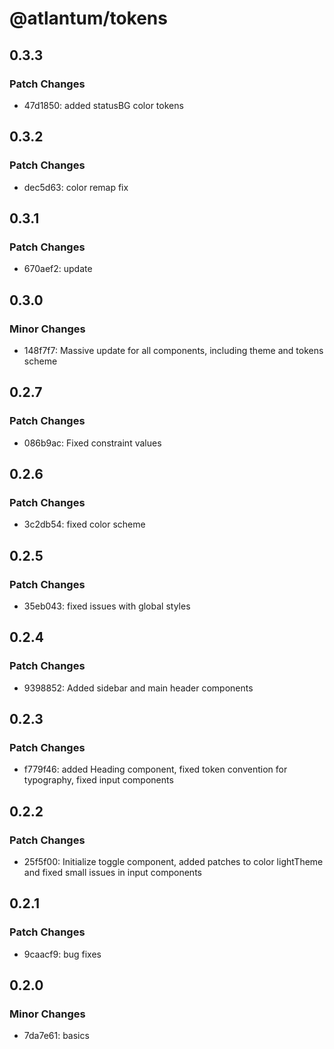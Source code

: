 # @atlantum/tokens

## 0.3.3

### Patch Changes

-   47d1850: added statusBG color tokens

## 0.3.2

### Patch Changes

-   dec5d63: color remap fix

## 0.3.1

### Patch Changes

-   670aef2: update

## 0.3.0

### Minor Changes

-   148f7f7: Massive update for all components, including theme and tokens scheme

## 0.2.7

### Patch Changes

-   086b9ac: Fixed constraint values

## 0.2.6

### Patch Changes

-   3c2db54: fixed color scheme

## 0.2.5

### Patch Changes

-   35eb043: fixed issues with global styles

## 0.2.4

### Patch Changes

-   9398852: Added sidebar and main header components

## 0.2.3

### Patch Changes

-   f779f46: added Heading component, fixed token convention for typography, fixed input components

## 0.2.2

### Patch Changes

-   25f5f00: Initialize toggle component, added patches to color lightTheme and fixed small issues in input components

## 0.2.1

### Patch Changes

-   9caacf9: bug fixes

## 0.2.0

### Minor Changes

-   7da7e61: basics

